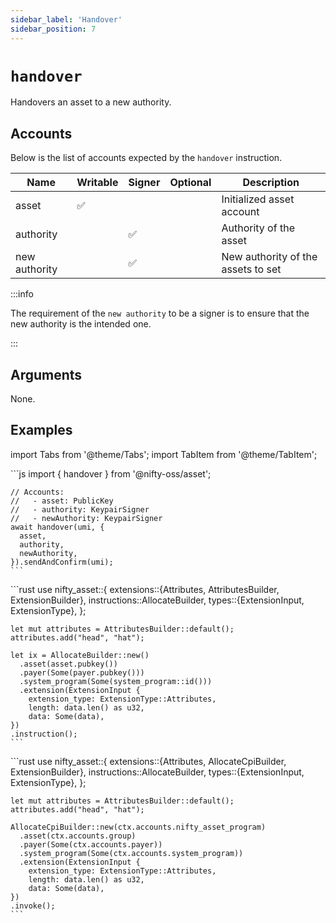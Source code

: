 ```yaml
---
sidebar_label: 'Handover'
sidebar_position: 7
---
```


# `handover`

Handovers an asset to a new authority.

## Accounts

Below is the list of accounts expected by the `handover` instruction.

| Name             | Writable | Signer | Optional | Description |
|------------------|----------|--------|----------|-------------|
| asset            | ✅       |        |          | Initialized asset account |
| authority        |          | ✅     |          | Authority of the asset |
| new authority    |          | ✅     |          | New authority of the assets to set |

:::info

The requirement of the `new authority` to be a signer is to ensure that the new authority is the intended one.

:::

## Arguments

None.

## Examples

import Tabs from '@theme/Tabs';
import TabItem from '@theme/TabItem';

<Tabs>
  <TabItem value="javascript" label="JavaScript" default>
    ```js
    import { handover } from '@nifty-oss/asset';

    // Accounts:
    //   - asset: PublicKey
    //   - authority: KeypairSigner
    //   - newAuthority: KeypairSigner
    await handover(umi, {
      asset,
      authority,
      newAuthority,
    }).sendAndConfirm(umi);
    ```
  </TabItem>
  <TabItem value="orange" label="Rust">
    ```rust
    use nifty_asset::{
      extensions::{Attributes, AttributesBuilder, ExtensionBuilder},
      instructions::AllocateBuilder,
      types::{ExtensionInput, ExtensionType},
    };

    let mut attributes = AttributesBuilder::default();
    attributes.add("head", "hat");

    let ix = AllocateBuilder::new()
      .asset(asset.pubkey())
      .payer(Some(payer.pubkey()))
      .system_program(Some(system_program::id()))
      .extension(ExtensionInput {
        extension_type: ExtensionType::Attributes,
        length: data.len() as u32,
        data: Some(data),
    })
    .instruction();
    ```
  </TabItem>
  <TabItem value="banana" label="Rust (on-chain)">
    ```rust
    use nifty_asset::{
      extensions::{Attributes, AllocateCpiBuilder, ExtensionBuilder},
      instructions::AllocateBuilder,
      types::{ExtensionInput, ExtensionType},
    };

    let mut attributes = AttributesBuilder::default();
    attributes.add("head", "hat");

    AllocateCpiBuilder::new(ctx.accounts.nifty_asset_program)
      .asset(ctx.accounts.group)
      .payer(Some(ctx.accounts.payer))
      .system_program(Some(ctx.accounts.system_program))
      .extension(ExtensionInput {
        extension_type: ExtensionType::Attributes,
        length: data.len() as u32,
        data: Some(data),
    })
    .invoke();
    ```
  </TabItem>
</Tabs>
